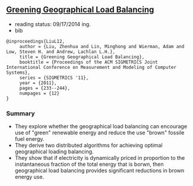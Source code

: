 [Greening Geographical Load Balancing](http://dl.acm.org/citation.cfm?id=1993767)
---

- reading status: 09/17/2014 ing.
- bib
```
@inproceedings{LiuL12,
     author = {Liu, Zhenhua and Lin, Minghong and Wierman, Adam and Low, Steven H. and Andrew, Lachlan L.H.},
     title = {Greening Geographical Load Balancing},
     booktitle = {Proceedings of the ACM SIGMETRICS Joint International Conference on Measurement and Modeling of Computer Systems},
     series = {SIGMETRICS '11},
     year = {2011},
     pages = {233--244},
     numpages = {12}
} 
```

### Summary
- They explore whether the geographical load balancing can encourage use of "green" renewable energy and reduce the use "brown" fossile fuel energy. 
- They derive two distributed algorithms for achieving optimal geographical loading balancing.
- They show that if electricity is dynamically priced in proportion to the instantaneous fraction of the total energy that is borwn, then geographical load balancing provides significant reductions in brown energy use.

